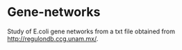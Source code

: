 # Gene-networks
Study of E.coli gene networks from a txt file obtained from http://regulondb.ccg.unam.mx/. 
